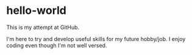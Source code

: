 # hello-world
This is my attempt at GitHub.

I'm here to try and develop useful skills for my future hobby/job. I enjoy coding even though I'm not well versed.
